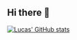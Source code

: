 ## Hi there 👋

<!--
**LucasPorcel/LucasPorcel** is a ✨ _special_ ✨ repository because its `README.md` (this file) appears on your GitHub profile.

Here are some ideas to get you started:

- 🔭 I’m currently working on ...
- 🌱 I’m currently learning ...
- 👯 I’m looking to collaborate on ...
- 🤔 I’m looking for help with ...
- 💬 Ask me about ...
- 📫 How to reach me: ...
- 😄 Pronouns: ...
- ⚡ Fun fact: ...
-->
[![Lucas' GitHub stats](https://github-readme-stats.vercel.app/api?username=LucasPorcel)](https://github.com/anuraghazra/github-readme-stats)
